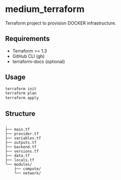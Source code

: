 # medium_terraform

Terraform project to provision DOCKER infrastructure.

## Requirements

- Terraform >= 1.3
- GitHub CLI (gh)
- terraform-docs (optional)

## Usage

```bash
terraform init
terraform plan
terraform apply
```

## Structure

```
.
├── main.tf
├── provider.tf
├── variables.tf
├── outputs.tf
├── backend.tf
├── versions.tf
├── data.tf
├── locals.tf
└── modules/
    ├── compute/
    └── network/
```
